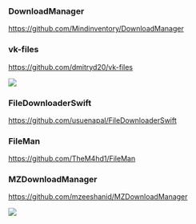 ### DownloadManager

https://github.com/Mindinventory/DownloadManager

### vk-files

https://github.com/dmitryd20/vk-files

![](https://github.com/dmitryd20/vk-files/raw/master/Screenshots/1.png)

### FileDownloaderSwift

https://github.com/usuenapal/FileDownloaderSwift

### FileMan

https://github.com/TheM4hd1/FileMan

### MZDownloadManager

https://github.com/mzeeshanid/MZDownloadManager

![](https://cloud.githubusercontent.com/assets/2767152/18860606/655c21ea-8498-11e6-9bf9-05b5405d119a.jpg)
